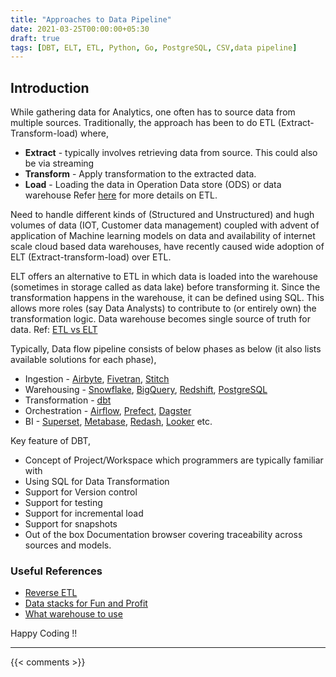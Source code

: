 ```yaml
---
title: "Approaches to Data Pipeline"
date: 2021-03-25T00:00:00+05:30
draft: true
tags: [DBT, ELT, ETL, Python, Go, PostgreSQL, CSV,data pipeline]
---
```


## Introduction

While gathering data for Analytics, one often has to source data from multiple sources. Traditionally, the approach has been to do ETL (Extract-Transform-load) where,

* **Extract** - typically involves retrieving data from source. This could also be via streaming
* **Transform** - Apply transformation to the extracted data.
* **Load** -  Loading the data in Operation Data store (ODS) or data warehouse
Refer [here](https://www.sas.com/en_us/insights/data-management/what-is-etl.html#close) for more details on ETL. 

Need to handle different kinds of (Structured and Unstructured) and hugh volumes of data (IOT, Customer data management) coupled with advent of application of Machine learning models on data and availability of internet scale cloud based data warehouses, have recently caused wide adoption of ELT (Extract-transform-load) over ETL.

ELT offers an alternative to ETL in which  data is loaded into the warehouse (sometimes in storage called as data lake) before transforming it.  Since the transformation happens in the warehouse, it can be defined using SQL. This allows more roles (say Data Analysts) to contribute to (or entirely own) the transformation logic. Data warehouse becomes single source of truth for data. Ref: [ETL vs ELT](https://dataschool.com/data-governance/etl-vs-elt/)

Typically, Data flow pipeline consists of below phases as below (it also lists available solutions for each phase), 

* Ingestion - [Airbyte](https://airbyte.io), [Fivetran](https://fivetran.com), [Stitch](https://stitchdata.com) 
* Warehousing - [Snowflake](https://snowflake.com), [BigQuery](https://cloud.google.com/bigquery), [Redshift](https://aws.amazon.com/redshift), [PostgreSQL](https://postgresql.org)
* Transformation - [dbt](https://getdbt.com)
* Orchestration - [Airflow](airflow.apache.org), [Prefect](https://prefect.io), [Dagster](https://dagster.io)
* BI - [Superset](superset.apache.org), [Metabase](https://metabase.com), [Redash](redash.io), [Looker](looker.com) etc.




Key feature of DBT,

* Concept of Project/Workspace which programmers are typically familiar with
* Using SQL for Data Transformation
* Support for Version control
* Support for testing
* Support for incremental load 
* Support for snapshots
* Out of the box Documentation browser covering traceability across sources and models. 



### Useful References

* [Reverse ETL](https://medium.com/memory-leak/reverse-etl-a-primer-4e6694dcc7fb)
* [Data stacks for Fun and Profit](https://towardsdatascience.com/data-stacks-for-fun-nonprofit-part-ii-d375d824abf3)
* [What warehouse to use](https://dataschool.com/data-governance/what-warehouse-to-use/)


Happy Coding !!

---

{{< comments >}}